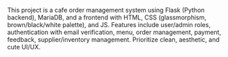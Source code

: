 <!-- Use this file to provide workspace-specific custom instructions to Copilot. For more details, visit https://code.visualstudio.com/docs/copilot/copilot-customization#_use-a-githubcopilotinstructionsmd-file -->

This project is a cafe order management system using Flask (Python backend), MariaDB, and a frontend with HTML, CSS (glassmorphism, brown/black/white palette), and JS. Features include user/admin roles, authentication with email verification, menu, order management, payment, feedback, supplier/inventory management. Prioritize clean, aesthetic, and cute UI/UX.
